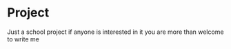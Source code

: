 # Project
Just a school project if anyone is interested in it you are more than welcome to write me
